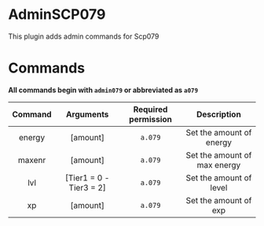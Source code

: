 # AdminSCP079
This plugin adds admin commands for Scp079

# Commands
**All commands begin with `admin079` or abbreviated as `a079`**

Command | Arguments | Required permission | Description
:--------:|:----:|:----:|:------:
 energy | [amount] | `a.079` | Set the amount of energy
 maxenr | [amount] | `a.079` | Set the amount of max energy
 lvl | [Tier1 = 0 - Tier3 = 2] | `a.079` | Set the amount of level
 xp | [amount] | `a.079` | Set the amount of exp
